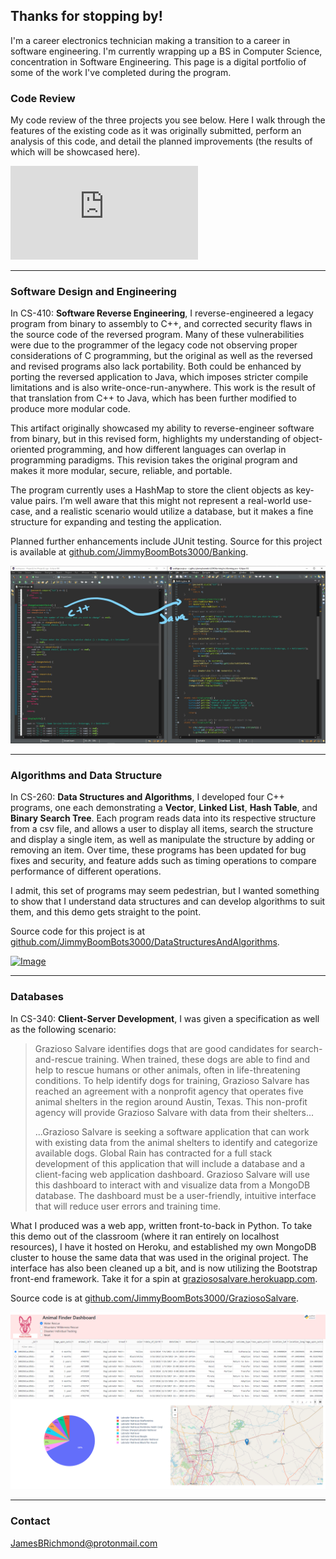 ## Thanks for stopping by!

I'm a career electronics technician making a transition to a career in software engineering.  I'm currently wrapping up a BS in Computer Science, concentration in Software Engineering.  This page is a digital portfolio of some of the work I've completed during the program. 

### Code Review

My code review of the three projects you see below.  Here I walk through the features of the existing code as it was originally submitted, perform an analysis of this code, and detail the planned improvements (the results of which will be showcased here).

<div class="container">
<iframe src="https://drive.google.com/file/d/1MysUefThHCuq-Ze-aeqMAi1ix4_HHIxW/preview" frameborder="0" allowfullscreen class="video"></iframe>
</div>  
<p></p>

***

### Software Design and Engineering

In CS-410: **Software Reverse Engineering**, I reverse-engineered a legacy program from binary to assembly to C++, and corrected security flaws in the source code of the reversed program.  Many of these vulnerabilities were due to the programmer of the legacy code not observing proper considerations of C programming, but the original as well as the reversed and revised programs also lack portability.  Both could be enhanced by porting the reversed application to Java, which imposes stricter compile limitations and is also write-once-run-anywhere.  This work is the result of that translation from C++ to Java, which has been further modified to produce more modular code.  

This artifact originally showcased my ability to reverse-engineer software from binary, but in this revised form, highlights my understanding of object-oriented programming, and how different languages can overlap in programming paradigms.  This revision takes the original program and makes it more modular, secure, reliable, and portable.

The program currently uses a HashMap to store the client objects as key-value pairs.  I’m well aware that this might not represent a real-world use-case, and a realistic scenario would utilize a database, but it makes a fine structure for expanding and testing the application.  

Planned further enhancements include JUnit testing.  Source for this project is available at [github.com/JimmyBoomBots3000/Banking](https://github.com/JimmyBoomBots3000/Banking).

[![Image](/images/art1.jpg)](https://raw.githubusercontent.com/JimmyBoomBots3000/JimmyBoomBots3000.github.io/main/images/art1.jpg "C++ to Java")  

***

### Algorithms and Data Structure

In CS-260: **Data Structures and Algorithms**, I developed four C++ programs, one each demonstrating a **Vector**, **Linked List**, **Hash Table**, and **Binary Search Tree**.  Each program reads data into its respective structure from a csv file, and allows a user to display all items, search the structure and display a single item, as well as manipulate the structure by adding or removing an item.  Over time, these programs has been updated for bug fixes and security, and feature adds such as timing operations to compare performance of different operations.

I admit, this set of programs may seem pedestrian, but I wanted something to show that I understand data structures and can develop algorithms to suit them, and this demo gets straight to the point.

Source code for this project is at [github.com/JimmyBoomBots3000/DataStructuresAndAlgorithms](https://github.com/JimmyBoomBots3000/DataStructuresAndAlgorithms).

[![Image](/images/6008765.jpg)](https://raw.githubusercontent.com/JimmyBoomBots3000/JimmyBoomBots3000.github.io/main/images/6008765.jpg "Data Structures")  

***

### Databases

In CS-340: **Client-Server Development**, I was given a specification as well as the following  scenario: 

> Grazioso Salvare identifies dogs that are good candidates for search-and-rescue training. When trained, these dogs are able to find and help to rescue humans or other animals, often in life-threatening conditions. To help identify dogs for training, Grazioso Salvare has reached an agreement with a nonprofit agency that operates five animal shelters in the region around Austin, Texas. This non-profit agency will provide Grazioso Salvare with data from their shelters...  
> 
> ...Grazioso Salvare is seeking a software application that can work with existing data from the animal shelters to identify and categorize available dogs. Global Rain has contracted for a full stack development of this application that will include a database and a client-facing web application dashboard. Grazioso Salvare will use this dashboard to interact with and visualize data from a MongoDB database. The dashboard must be a user-friendly, intuitive interface that will reduce user errors and training time.

What I produced was a web app, written front-to-back in Python.  To take this demo out of the classroom (where it ran entirely on localhost resources), I have it hosted on Heroku, and established my own MongoDB cluster to house the same data that was used in the original project.  The interface has also been cleaned up a bit, and is now utilizing the Bootstrap front-end framework.  Take it for a spin at [graziososalvare.herokuapp.com](https://graziososalvare.herokuapp.com/).

Source code is at [github.com/JimmyBoomBots3000/GraziosoSalvare](https://github.com/JimmyBoomBots3000/GraziosoSalvare).

[![Image](/images/new_3[1].PNG)](https://graziososalvare.herokuapp.com/ "Grazioso Salvare web app")  

***

### Contact

[JamesBRichmond@protonmail.com](mailto:JamesBRichmond@protonmail.com)
